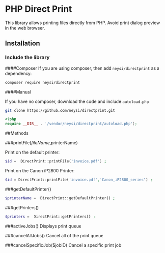 # PHP Direct Print
This library allows printing files directly from PHP.
Avoid print dialog preview in the web browser.

## Installation

### Include the library

####Composer
If you are using composer, then add `neysi/directprint` as a dependency:

```sh
composer require neysi/directprint
```
####Manual

If you have no composer, download the code and include `autoload.php`

```sh
git clone https://github.com/neysi/directprint.git

```

```php
<?php
require __DIR__ . '/vendor/neysi/directprint/autoload.php');

```

##Methods

###printFile($fileName,$printerName)

Print on the default printer:

```php
$id =  DirectPrint::printFile('invoice.pdf') ;
```

Print on the Canon  iP2800 Printer:
```php
$id = DirectPrint::printFile('invoice.pdf','Canon_iP2800_series') ;
```

###getDefaultPrinter()
```php
$printerName =  DirectPrint::getDefaultPrinter() ;
```

###getPrinters()
```php
$printers =  DirectPrint::getPrinters() ;
```
###activeJobs()
Displays print queue

###cancelAllJobs()
Cancel all of the print queue

###cancelSpecificJob($jobID)
Cancel a specific print job
